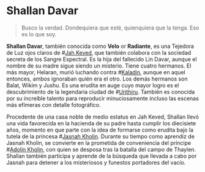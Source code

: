# Shallan Davar

> Busco la verdad. Dondequiera que esté, quienquiera que la tenga. Eso es lo que soy.

**Shallan Davar**, también conocida como **Velo** or **Radiante**, es una Tejedora de Luz ojos claros de #[Jah Keved](locations/jah-keved), que también colabora con la sociedad secreta de los Sangre Espectral. Es la hija del fallecido Lin Davar, aunque el nombre de su madre sigue siendo un misterio. Tiene cuatro hermanos. El más mayor, Helaran, murió luchando contra #[Kaladin](characters/kaladin), aunque en aquel entonces, ambos ignoraban quién era el otro. Los demás hermanos son Balat, Wikim y Jushu. Es una erudita en auge cuyo mayor logro es el descubrimiento de la legendaria ciudad de #[Urithiru](locations/urithiru). También es conocida por su increíble talento para reproducir minuciosamente incluso las escenas más efímeras con detalle fotográfico.

Procedente de una casa noble de medio estatus en Jah Keved, Shallan llevó una vida favorecida en la hacienda de su padre hasta cumplir los diecisiete años, momento en que parte con la idea de formarse como erudita bajo la tutela de la princesa #[Jasnah Kholin](characters/jasnah). Durante su tiempo como aprendiz de Jasnah Kholin, se convierte en la prometida de conveniencia del príncipe #[Adolin Kholin](characters/adolin), con quien se desposa tras la batalla del campo de Thaylen. Shallan también participa y aprende de la búsqueda que llevada a cabo por Jasnah para detener a los misteriosos y funestos portadores del vacío.



